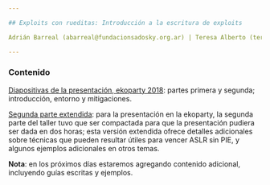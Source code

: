 ```yaml
---

## Exploits con rueditas: Introducción a la escritura de exploits

Adrián Barreal (abarreal@fundacionsadosky.org.ar) | Teresa Alberto (teresa.alberto@autistici.org)

---
```


### Contenido

[Diapositivas de la presentación, ekoparty 2018](workshop-exploits-con-rueditas.pdf): partes primera y segunda; introducción, entorno y mitigaciones.

[Segunda parte extendida](workshop-exploits-con-rueditas-parte-2-extendida.pdf): para la presentación en la ekoparty, la segunda parte del taller tuvo que ser compactada para que la presentación pudiera ser dada en dos horas; esta versión extendida ofrece detalles adicionales sobre técnicas que pueden resultar útiles para vencer ASLR sin PIE, y algunos ejemplos adicionales en otros temas.


**Nota**: en los próximos días estaremos agregando contenido adicional, incluyendo guías escritas y ejemplos.
